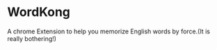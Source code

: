 # WordKong
A chrome Extension to help you memorize English words by force.(It is really bothering!)

